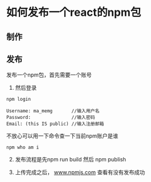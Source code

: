 # 如何发布一个react的npm包

## 制作



## 发布

发布一个npm包，首先需要一个账号

1. 然后登录
```
npm login

Username: ma_memg       //输入用户名
Password:               //输入密码
Email: (this IS public) //输入注册邮箱

```
不放心可以用一下命令查一下当前npm账户是谁

```
npm who am i
```

2. 发布流程是先npm run build 然后 npm publish

3. 上传完成之后， www.npmjs.com 查看有没有发布成功




